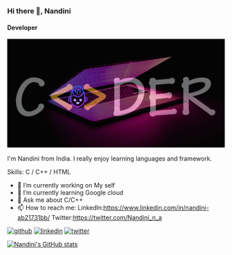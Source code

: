 ### Hi there 👋, Nandini
#### Developer
![Developer](https://github.com/nandini040/nandini040/blob/main/Twitter%20header.jpg)

I'm Nandini from India. I really enjoy learning languages and framework.

Skills: C / C++ / HTML

- 🔭 I’m currently working on My self 
- 🌱 I’m currently learning Google cloud 
- 💬 Ask me about C/C++ 
- 📫 How to reach me: Linkedln:https://www.linkedin.com/in/nandini-ab21731bb/  Twitter:https://twitter.com/Nandini_n_a 


[<img src='https://cdn.jsdelivr.net/npm/simple-icons@3.0.1/icons/github.svg' alt='github' height='40'>](https://github.com/nandini040)  [<img src='https://cdn.jsdelivr.net/npm/simple-icons@3.0.1/icons/linkedin.svg' alt='linkedin' height='40'>](https://www.linkedin.com/in/Nandini./)  [<img src='https://cdn.jsdelivr.net/npm/simple-icons@3.0.1/icons/twitter.svg' alt='twitter' height='40'>](https://twitter.com/Nandini)  



[![Nandini's GitHub stats](https://github-readme-stats.vercel.app/api?username=nandini040)](https://github.com/anuraghazra/github-readme-stats)
